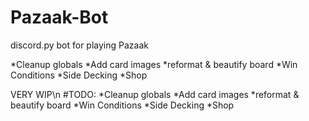 # Pazaak-Bot
discord.py bot for playing Pazaak

*Cleanup globals
*Add card images
*reformat & beautify board
*Win Conditions
*Side Decking
*Shop


VERY WIP\n
#TODO:
*Cleanup globals
*Add card images
*reformat & beautify board
*Win Conditions
*Side Decking
*Shop
